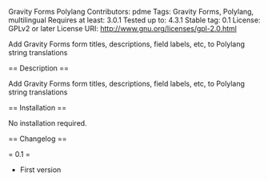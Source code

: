 Gravity Forms Polylang
Contributors: pdme
Tags: Gravity Forms, Polylang, multilingual
Requires at least: 3.0.1
Tested up to: 4.3.1
Stable tag: 0.1
License: GPLv2 or later
License URI: http://www.gnu.org/licenses/gpl-2.0.html

Add Gravity Forms form titles, descriptions, field labels, etc, to Polylang string translations

== Description ==

Add Gravity Forms form titles, descriptions, field labels, etc, to Polylang string translations

== Installation ==

No installation required.

== Changelog ==

= 0.1 =
* First version

